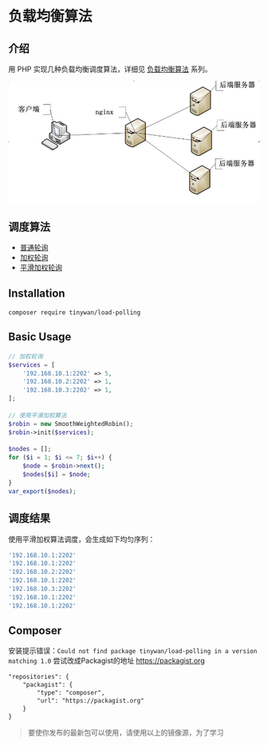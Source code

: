 # 负载均衡算法

## 介绍

用 PHP 实现几种负载均衡调度算法，详细见 [负载均衡算法](https://www.fanhaobai.com/2018/11/load-balance-round-robin.html) 系列。

![预览图](images/nginx.png)
## 调度算法

* [普通轮询](https://github.com/fan-haobai/load-balance/blob/master/Robin/Robin.php)
* [加权轮询](https://github.com/fan-haobai/load-balance/blob/master/Robin/WeightedRobin.php)
* [平滑加权轮询](https://github.com/fan-haobai/load-balance/blob/master/Robin/SmoothWeightedRobin.php)

## Installation  

```composer log
composer require tinywan/load-polling 
```
## Basic Usage  

```PHP
// 加权轮询
$services = [
    '192.168.10.1:2202' => 5,
    '192.168.10.2:2202' => 1,
    '192.168.10.3:2202' => 1,
];

// 使用平滑加权算法
$robin = new SmoothWeightedRobin();
$robin->init($services);

$nodes = [];
for ($i = 1; $i <= 7; $i++) {
    $node = $robin->next();
    $nodes[$i] = $node;
}
var_export($nodes);
```

## 调度结果

使用平滑加权算法调度，会生成如下均匀序列：

```Bash
'192.168.10.1:2202'
'192.168.10.1:2202'
'192.168.10.2:2202'
'192.168.10.1:2202'
'192.168.10.3:2202'
'192.168.10.1:2202'
'192.168.10.1:2202'
```

## Composer

安装提示错误：`Could not find package tinywan/load-polling in a version matching 1.0`
尝试改成Packagist的地址 https://packagist.org
```composer log
"repositories": {
    "packagist": {
        "type": "composer",
        "url": "https://packagist.org"
    }
}
```
> 要使你发布的最新包可以使用，请使用以上的镜像源，为了学习